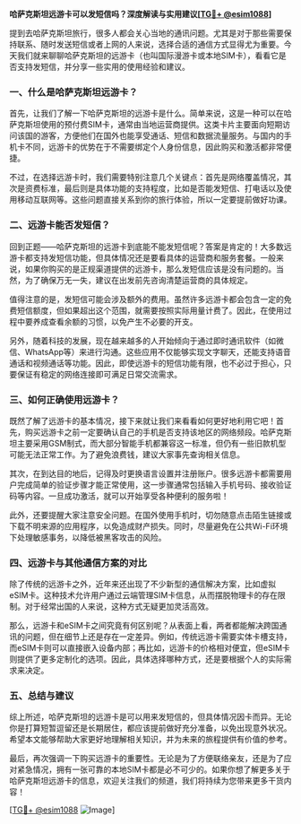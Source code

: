 **哈萨克斯坦远游卡可以发短信吗？深度解读与实用建议[[TG💪+ @esim1088](https://t.me/s/esim1088)]**

提到去哈萨克斯坦旅行，很多人都会关心当地的通讯问题。尤其是对于那些需要保持联系、随时发送短信或者上网的人来说，选择合适的通信方式显得尤为重要。今天我们就来聊聊哈萨克斯坦的远游卡（也叫国际漫游卡或本地SIM卡），看看它是否支持发短信，并分享一些实用的使用经验和建议。

### 一、什么是哈萨克斯坦远游卡？

首先，让我们了解一下哈萨克斯坦的远游卡是什么。简单来说，这是一种可以在哈萨克斯坦使用的预付费SIM卡，通常由当地运营商提供。这类卡片主要面向短期访问该国的游客，方便他们在国外也能享受通话、短信和数据流量服务。与国内的手机卡不同，远游卡的优势在于不需要绑定个人身份信息，因此购买和激活都非常便捷。

不过，在选择远游卡时，我们需要特别注意几个关键点：首先是网络覆盖情况，其次是资费标准，最后则是具体功能的支持程度，比如是否能发短信、打电话以及使用移动互联网等。这些问题直接关系到你的旅行体验，所以一定要提前做好功课。

### 二、远游卡能否发短信？

回到正题——哈萨克斯坦的远游卡到底能不能发短信呢？答案是肯定的！大多数远游卡都支持发短信功能，但具体情况还是要看具体的运营商和服务套餐。一般来说，如果你购买的是正规渠道提供的远游卡，那么发短信应该是没有问题的。当然，为了确保万无一失，建议在出发前先咨询清楚运营商的具体规定。

值得注意的是，发短信可能会涉及额外的费用。虽然许多远游卡都会包含一定的免费短信额度，但如果超出这个范围，就需要按照实际用量计费了。因此，在使用过程中要养成查看余额的习惯，以免产生不必要的开支。

另外，随着科技的发展，现在越来越多的人开始倾向于通过即时通讯软件（如微信、WhatsApp等）来进行沟通。这些应用不仅能够实现文字聊天，还能支持语音通话和视频通话等功能。因此，即使远游卡的短信功能有限，也不必过于担心，只要保证有稳定的网络连接即可满足日常交流需求。

### 三、如何正确使用远游卡？

既然了解了远游卡的基本情况，接下来就让我们来看看如何更好地利用它吧！首先，购买远游卡之前一定要确认自己的手机是否支持该地区的网络频段。哈萨克斯坦主要采用GSM制式，而大部分智能手机都兼容这一标准，但仍有一些旧款机型可能无法正常工作。为了避免浪费钱，建议大家事先查询相关信息。

其次，在到达目的地后，记得及时更换语言设置并注册账户。很多远游卡都需要用户完成简单的验证步骤才能正常使用，这一步骤通常包括输入手机号码、接收验证码等内容。一旦成功激活，就可以开始享受各种便利的服务啦！

此外，还要提醒大家注意安全问题。在国外使用手机时，切勿随意点击陌生链接或下载不明来源的应用程序，以免造成财产损失。同时，尽量避免在公共Wi-Fi环境下处理敏感事务，以降低被黑客攻击的风险。

### 四、远游卡与其他通信方案的对比

除了传统的远游卡之外，近年来还出现了不少新型的通信解决方案，比如虚拟eSIM卡。这种技术允许用户通过云端管理SIM卡信息，从而摆脱物理卡的存在限制。对于经常出国的人来说，这种方式无疑更加灵活高效。

那么，远游卡和eSIM卡之间究竟有何区别呢？从表面上看，两者都能解决跨国通讯的问题，但在细节上还是存在一定差异。例如，传统远游卡需要实体卡槽支持，而eSIM卡则可以直接嵌入设备内部；再比如，远游卡的价格相对便宜，但eSIM卡则提供了更多定制化的选项。因此，具体选择哪种方式，还是要根据个人的实际需求来决定。

### 五、总结与建议

综上所述，哈萨克斯坦的远游卡是可以用来发短信的，但具体情况因卡而异。无论你是打算短暂逗留还是长期居住，都应该提前做好充分准备，以免出现意外状况。希望本文能够帮助大家更好地理解相关知识，并为未来的旅程提供有价值的参考。

最后，再次强调一下购买远游卡的重要性。无论是为了方便联络亲友，还是为了应对紧急情况，拥有一张可靠的本地SIM卡都是必不可少的。如果你想了解更多关于哈萨克斯坦远游卡的信息，欢迎关注我们的频道，我们将持续为您带来更多干货内容！

[[TG💪+ @esim1088](https://t.me/s/esim1088) ![Image](https://i.postimg.cc/4NQfJmqS/Snipaste-2025-05-13-00-14-12.png)]